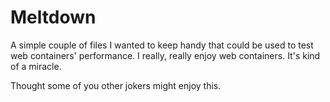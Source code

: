 # Meltdown
A simple couple of files I wanted to keep handy that could be used to test web containers' performance. I really, really enjoy web containers. It's kind of a miracle.

Thought some of you other jokers might enjoy this.